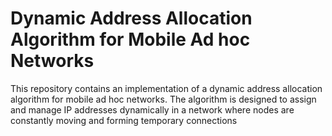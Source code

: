 <H1>Dynamic Address Allocation Algorithm for Mobile Ad hoc Networks</H1>
This repository contains an implementation of a dynamic address allocation algorithm for mobile ad hoc networks. The algorithm is designed to assign and manage IP addresses dynamically in a network where nodes are constantly moving and forming temporary connections
